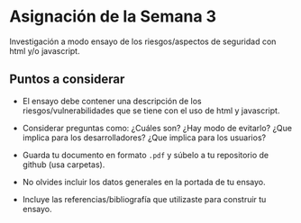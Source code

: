 # Asignación de la Semana 3

Investigación a modo ensayo de los riesgos/aspectos de seguridad con html y/o javascript.

## Puntos a considerar

- El ensayo debe contener una descripción de los riesgos/vulnerabilidades que se tiene con el uso de html y javascript. 

- Considerar preguntas como: ¿Cuáles son? ¿Hay modo de evitarlo? ¿Que implica para los desarrolladores? ¿Que implica para los usuarios? 

- Guarda tu documento en formato `.pdf` y súbelo a tu repositorio de github (usa carpetas).

- No olvides incluir los datos generales en la portada de tu ensayo.

- Incluye las referencias/bibliografía que utilizaste para construir tu ensayo.


